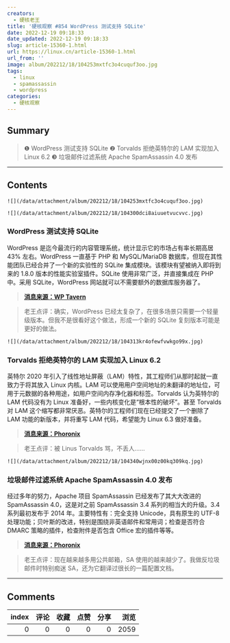 ```yaml
---
creators:
  - 硬核老王
title: '硬核观察 #854 WordPress 测试支持 SQLite'
date: 2022-12-19 09:18:33
date_updated: 2022-12-19 09:18:33
slug: article-15360-1.html
url: https://linux.cn/article-15360-1.html
url_from: ''
image: album/202212/18/104253mxtfc3o4cuquf3oo.jpg
tags:
  - linux
  - spamassassin
  - wordpress
categories:
  - 硬核观察
---
```


## Summary

> ❶ WordPress 测试支持 SQLite
> ❷ Torvalds 拒绝英特尔的 LAM 实现加入 Linux 6.2
> ❸ 垃圾邮件过滤系统 Apache SpamAssassin 4.0 发布

***

<!-- more -->

## Contents

`![](/data/attachment/album/202212/18/104253mxtfc3o4cuquf3oo.jpg)`

`![](/data/attachment/album/202212/18/104300dci8aiuuetvucvvc.jpg)`

### WordPress 测试支持 SQLite

WordPress 是迄今最流行的内容管理系统，统计显示它的市场占有率长期高居 43% 左右。WordPress 一直基于 PHP 和 MySQL/MariaDB 数据库，但现在其性能团队已经合并了一个新的实验性的 SQLite 集成模块。该模块有望被纳入即将到来的 1.8.0 版本的性能实验室插件。SQLite 使用非常广泛，并直接集成在 PHP 中。采用 SQLite，WordPress 网站就可以不需要额外的数据库服务器了。

> 
> **[消息来源：WP Tavern](https://wptavern.com/performance-lab-plugin-to-add-new-experimental-sqlite-integration-module-in-upcoming-1-8-0-release)**
> 
> 
> 

> 
> 老王点评：确实，WordPress 已经太复杂了，在很多场景只需要一个轻量级版本。但我不是很看好这个做法，形成一个新的 SQLite 复刻版本可能是更好的做法。
> 
> 
> 

`![](/data/attachment/album/202212/18/104313kr4ofewfvwkgo99x.jpg)`

### Torvalds 拒绝英特尔的 LAM 实现加入 Linux 6.2

英特尔 2020 年引入了线性地址屏蔽（LAM）特性，其工程师们从那时起就一直致力于将其放入 Linux 内核。LAM 可以使用用户空间地址的未翻译的地址位，可用于元数据的各种用途，如用户空间内存净化器和标签。Torvalds 认为英特尔的 LAM 代码没有为 Linux 准备好，一些内核变化是“根本性的破坏”。甚至 Torvalds 对 LAM 这个缩写都非常厌恶。英特尔的工程师们现在已经提交了一个删除了 LAM 功能的新版本，并将重写 LAM 代码，希望能为 Linux 6.3 做好准备。

> 
> **[消息来源：Phoronix](https://www.phoronix.com/news/Torvalds-Bashes-Intel-LAM)**
> 
> 
> 

> 
> 老王点评：被 Linus Torvalds 骂，不丢人……
> 
> 
> 

`![](/data/attachment/album/202212/18/104340wjnx00z00kq309kq.jpg)`

### 垃圾邮件过滤系统 Apache SpamAssassin 4.0 发布

经过多年的努力，Apache 项目 SpamAssassin 已经发布了其大大改进的 SpamAssassin 4.0，这是对之前 SpamAssassin 3.4 系列的相当大的升级。3.4 系列最初发布于 2014 年。主要特性有：完全支持 Unicode，具有原生的 UTF-8 处理功能；贝叶斯的改进，特别是围绕非英语邮件和常用词；检查是否符合 DMARC 策略的插件，检查附件是否包含 Office 宏的插件等等。

> 
> **[消息来源：Phoronix](https://www.phoronix.com/news/Apache-SpamAssassin-4.0)**
> 
> 
> 

> 
> 老王点评：现在越来越多用公共邮箱，SA 使用的越来越少了。我做反垃圾邮件时特别痴迷 SA，还为它翻译过很长的一篇配置文档。
> 
> 
>

***

## Comments


|   index |   评论 |   收藏 |   点赞 |   分享 |   浏览 |
|--------:|-------:|-------:|-------:|-------:|-------:|
|       0 |      0 |      0 |      0 |      0 |   2059 |
